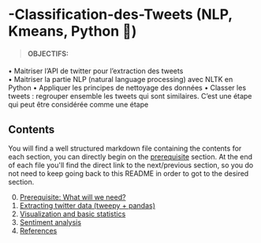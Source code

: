 # -Classification-des-Tweets (NLP, Kmeans, Python 🐍) 

> #### OBJECTIFS:
• Maitriser l’API de twitter pour l’extraction des tweets<br/>
• Maitriser la partie NLP (natural language processing) avec NLTK en Python
• Appliquer les principes de nettoyage des données
• Classer les tweets : regrouper ensemble les tweets qui sont similaires. C’est une étape qui peut
être considérée comme une étape 


## Contents

You will find a well structured markdown file containing the contents for each section, you can directly begin on the [prerequisite](https://github.com/RodolfoFerro/pandas_twitter/blob/master/00-prerequisite.md) section. At the end of each file you'll find the direct link to the next/previous section, so you do not need to keep going back to this README in order to got to the desired section.

0. [Prerequisite: What will we need?](https://github.com/RodolfoFerro/pandas_twitter/blob/master/00-prerequisite.md)
1. [Extracting twitter data (tweepy + pandas)](https://github.com/RodolfoFerro/pandas_twitter/blob/master/01-extracting-data.md)
2. [Visualization and basic statistics](https://github.com/RodolfoFerro/pandas_twitter/blob/master/02-visualization.md)
3. [Sentiment analysis](https://github.com/RodolfoFerro/pandas_twitter/blob/master/03-sentiment-analysis.md)
4. [References](https://github.com/RodolfoFerro/pandas_twitter/blob/master/04-references.md)
